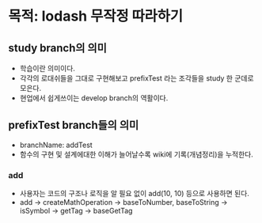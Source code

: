# 목적: lodash 무작정 따라하기
## study branch의 의미
+ 학습이란 의미이다.
+ 각각의 로대쉬들을 그대로 구현해보고 prefixTest 라는 조각들을 study 한 군데로 모은다.
+ 현업에서 쉽게쓰이는 develop branch의 역활이다.
## prefixTest branch들의 의미
+ branchName: addTest
+ 함수의 구현 및 설계에대한 이해가 늘어날수록 wiki에 기록(개념정리)을 누적한다.
### add
+ 사용자는 코드의 구조나 로직을 알 필요 없이 add(10, 10) 등으로 사용하면 된다.
+ add -> createMathOperation -> baseToNumber, baseToString -> isSymbol -> getTag -> baseGetTag
